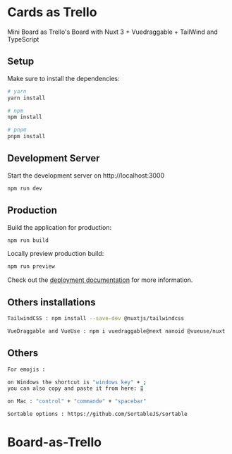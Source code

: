 # Cards as Trello

Mini Board as Trello's Board with Nuxt 3 + Vuedraggable + TailWind and TypeScript

## Setup

Make sure to install the dependencies:

```bash
# yarn
yarn install

# npm
npm install

# pnpm
pnpm install
```

## Development Server

Start the development server on http://localhost:3000

```bash
npm run dev
```

## Production

Build the application for production:

```bash
npm run build
```

Locally preview production build:

```bash
npm run preview
```

Check out the [deployment documentation](https://nuxt.com/docs/getting-started/deployment) for more information.

## Others installations

```bash
TailwindCSS : npm install --save-dev @nuxtjs/tailwindcss
```

```bash
VueDraggable and VueUse : npm i vuedraggable@next nanoid @vueuse/nuxt
```

## Others

```bash
For emojis :

on Windows the shortcut is "windows key" + ;
you can also copy and paste it from here: ⣿

on Mac : "control" + "commande" + "spacebar"
```

```bash
Sortable options : https://github.com/SortableJS/sortable
```

# Board-as-Trello
